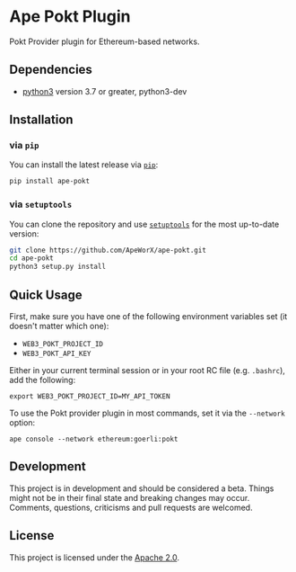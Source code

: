 # Ape Pokt Plugin

Pokt Provider plugin for Ethereum-based networks.

## Dependencies

* [python3](https://www.python.org/downloads) version 3.7 or greater, python3-dev

## Installation

### via `pip`

You can install the latest release via [`pip`](https://pypi.org/project/pip/):

```bash
pip install ape-pokt
```

### via `setuptools`

You can clone the repository and use [`setuptools`](https://github.com/pypa/setuptools) for the most up-to-date version:

```bash
git clone https://github.com/ApeWorX/ape-pokt.git
cd ape-pokt
python3 setup.py install
```

## Quick Usage

First, make sure you have one of the following environment variables set (it doesn't matter which one):

* `WEB3_POKT_PROJECT_ID`
* `WEB3_POKT_API_KEY`

Either in your current terminal session or in your root RC file (e.g. `.bashrc`), add the following:
```
export WEB3_POKT_PROJECT_ID=MY_API_TOKEN
```
To use the Pokt provider plugin in most commands, set it via the `--network` option:
```
ape console --network ethereum:goerli:pokt
```
## Development

This project is in development and should be considered a beta.
Things might not be in their final state and breaking changes may occur.
Comments, questions, criticisms and pull requests are welcomed.

## License

This project is licensed under the [Apache 2.0](LICENSE).
